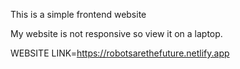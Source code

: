 This is a simple frontend website<br>

My website is not responsive so view it on a laptop.<br>

WEBSITE LINK=https://robotsarethefuture.netlify.app
